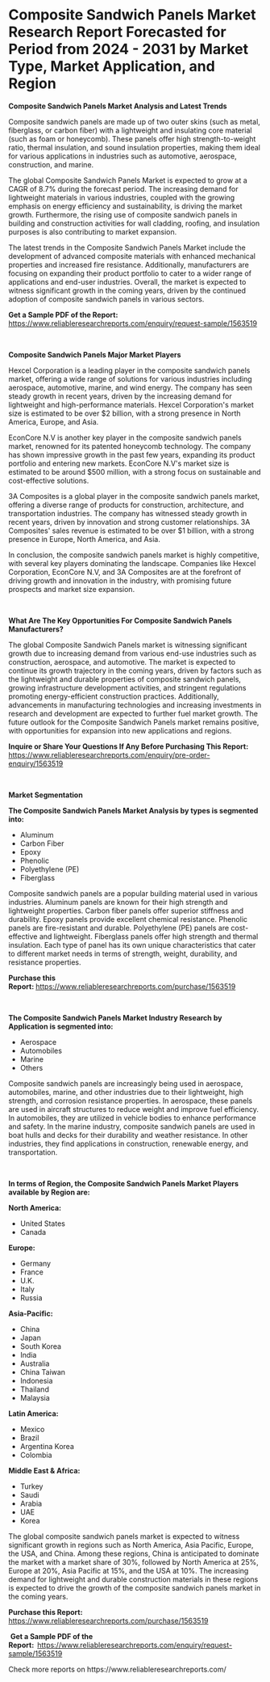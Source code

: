 <p><h1>Composite Sandwich Panels Market Research Report Forecasted for Period from 2024 -  2031 by Market Type, Market Application, and Region</h1></p><p><strong>Composite Sandwich Panels Market Analysis and Latest Trends</strong></p>
<p><p>Composite sandwich panels are made up of two outer skins (such as metal, fiberglass, or carbon fiber) with a lightweight and insulating core material (such as foam or honeycomb). These panels offer high strength-to-weight ratio, thermal insulation, and sound insulation properties, making them ideal for various applications in industries such as automotive, aerospace, construction, and marine.</p><p>The global Composite Sandwich Panels Market is expected to grow at a CAGR of 8.7% during the forecast period. The increasing demand for lightweight materials in various industries, coupled with the growing emphasis on energy efficiency and sustainability, is driving the market growth. Furthermore, the rising use of composite sandwich panels in building and construction activities for wall cladding, roofing, and insulation purposes is also contributing to market expansion.</p><p>The latest trends in the Composite Sandwich Panels Market include the development of advanced composite materials with enhanced mechanical properties and increased fire resistance. Additionally, manufacturers are focusing on expanding their product portfolio to cater to a wider range of applications and end-user industries. Overall, the market is expected to witness significant growth in the coming years, driven by the continued adoption of composite sandwich panels in various sectors.</p></p>
<p><strong>Get a Sample PDF of the Report:&nbsp;</strong> <a href="https://www.reliableresearchreports.com/enquiry/request-sample/1563519">https://www.reliableresearchreports.com/enquiry/request-sample/1563519</a></p>
<p>&nbsp;</p>
<p><strong>Composite Sandwich Panels Major Market Players</strong></p>
<p><p>Hexcel Corporation is a leading player in the composite sandwich panels market, offering a wide range of solutions for various industries including aerospace, automotive, marine, and wind energy. The company has seen steady growth in recent years, driven by the increasing demand for lightweight and high-performance materials. Hexcel Corporation's market size is estimated to be over $2 billion, with a strong presence in North America, Europe, and Asia.</p><p>EconCore N.V is another key player in the composite sandwich panels market, renowned for its patented honeycomb technology. The company has shown impressive growth in the past few years, expanding its product portfolio and entering new markets. EconCore N.V's market size is estimated to be around $500 million, with a strong focus on sustainable and cost-effective solutions.</p><p>3A Composites is a global player in the composite sandwich panels market, offering a diverse range of products for construction, architecture, and transportation industries. The company has witnessed steady growth in recent years, driven by innovation and strong customer relationships. 3A Composites' sales revenue is estimated to be over $1 billion, with a strong presence in Europe, North America, and Asia.</p><p>In conclusion, the composite sandwich panels market is highly competitive, with several key players dominating the landscape. Companies like Hexcel Corporation, EconCore N.V, and 3A Composites are at the forefront of driving growth and innovation in the industry, with promising future prospects and market size expansion.</p></p>
<p>&nbsp;</p>
<p><strong>What Are The Key Opportunities For Composite Sandwich Panels Manufacturers?</strong></p>
<p><p>The global Composite Sandwich Panels market is witnessing significant growth due to increasing demand from various end-use industries such as construction, aerospace, and automotive. The market is expected to continue its growth trajectory in the coming years, driven by factors such as the lightweight and durable properties of composite sandwich panels, growing infrastructure development activities, and stringent regulations promoting energy-efficient construction practices. Additionally, advancements in manufacturing technologies and increasing investments in research and development are expected to further fuel market growth. The future outlook for the Composite Sandwich Panels market remains positive, with opportunities for expansion into new applications and regions.</p></p>
<p><strong>Inquire or Share Your Questions If Any Before Purchasing This Report:</strong> <a href="https://www.reliableresearchreports.com/enquiry/pre-order-enquiry/1563519">https://www.reliableresearchreports.com/enquiry/pre-order-enquiry/1563519</a></p>
<p>&nbsp;</p>
<p><strong>Market Segmentation</strong></p>
<p><strong>The Composite Sandwich Panels Market Analysis by types is segmented into:</strong></p>
<p><ul><li>Aluminum</li><li>Carbon Fiber</li><li>Epoxy</li><li>Phenolic</li><li>Polyethylene (PE)</li><li>Fiberglass</li></ul></p>
<p><p>Composite sandwich panels are a popular building material used in various industries. Aluminum panels are known for their high strength and lightweight properties. Carbon fiber panels offer superior stiffness and durability. Epoxy panels provide excellent chemical resistance. Phenolic panels are fire-resistant and durable. Polyethylene (PE) panels are cost-effective and lightweight. Fiberglass panels offer high strength and thermal insulation. Each type of panel has its own unique characteristics that cater to different market needs in terms of strength, weight, durability, and resistance properties.</p></p>
<p><strong>Purchase this Report:&nbsp;</strong><a href="https://www.reliableresearchreports.com/purchase/1563519">https://www.reliableresearchreports.com/purchase/1563519</a></p>
<p>&nbsp;</p>
<p><strong>The Composite Sandwich Panels Market Industry Research by Application is segmented into:</strong></p>
<p><ul><li>Aerospace</li><li>Automobiles</li><li>Marine</li><li>Others</li></ul></p>
<p><p>Composite sandwich panels are increasingly being used in aerospace, automobiles, marine, and other industries due to their lightweight, high strength, and corrosion resistance properties. In aerospace, these panels are used in aircraft structures to reduce weight and improve fuel efficiency. In automobiles, they are utilized in vehicle bodies to enhance performance and safety. In the marine industry, composite sandwich panels are used in boat hulls and decks for their durability and weather resistance. In other industries, they find applications in construction, renewable energy, and transportation.</p></p>
<p>&nbsp;</p>
<p><strong>In terms of Region, the Composite Sandwich Panels Market Players available by Region are:</strong></p>
<p>
    <p> <strong> North America: </strong>
        <ul>
            <li>United States</li>
            <li>Canada</li>
        </ul>
        </p> 
    <p> <strong> Europe: </strong>
        <ul>
            <li>Germany</li>
            <li>France</li>
            <li>U.K.</li>
            <li>Italy</li>
            <li>Russia</li>
        </ul>
        </p> 
    <p> <strong> Asia-Pacific: </strong>
        <ul>
            <li>China</li>
            <li>Japan</li>
            <li>South Korea</li>
            <li>India</li>
            <li>Australia</li>
            <li>China Taiwan</li>
            <li>Indonesia</li>
            <li>Thailand</li>
            <li>Malaysia</li>
        </ul>
        </p> 
    <p> <strong> Latin America: </strong>
        <ul>
            <li>Mexico</li>
            <li>Brazil</li>
            <li>Argentina Korea</li>
            <li>Colombia</li>
        </ul>
        </p> 
    <p> <strong> Middle East & Africa: </strong>
        <ul>
            <li>Turkey</li>
            <li>Saudi</li>
            <li>Arabia</li>
            <li>UAE</li>
            <li>Korea</li>
        </ul>
    </p>
    </p>
<p><p>The global composite sandwich panels market is expected to witness significant growth in regions such as North America, Asia Pacific, Europe, the USA, and China. Among these regions, China is anticipated to dominate the market with a market share of 30%, followed by North America at 25%, Europe at 20%, Asia Pacific at 15%, and the USA at 10%. The increasing demand for lightweight and durable construction materials in these regions is expected to drive the growth of the composite sandwich panels market in the coming years.</p></p>
<p><strong>Purchase this Report: </strong><a href="https://www.reliableresearchreports.com/purchase/1563519">https://www.reliableresearchreports.com/purchase/1563519</a></p>
<p>&nbsp;<strong>Get a Sample PDF of the Report:&nbsp;&nbsp;</strong><a href="https://www.reliableresearchreports.com/enquiry/request-sample/1563519">https://www.reliableresearchreports.com/enquiry/request-sample/1563519</a></p>
<p><strong></strong></p>
<p>Check more reports on https://www.reliableresearchreports.com/</p>